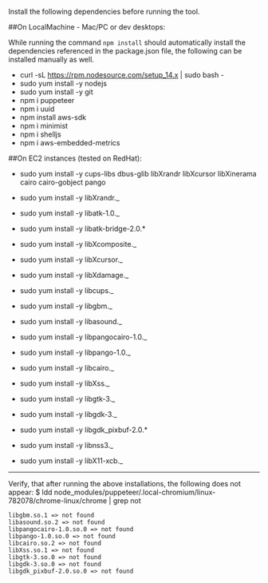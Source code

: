 Install the following dependencies before running the tool.

##On LocalMachine - Mac/PC or dev desktops:

While running the command `npm install` should automatically install the dependencies referenced in the package.json file, the following can be installed manually as well. 
- curl -sL https://rpm.nodesource.com/setup_14.x | sudo bash -
- sudo yum install -y nodejs
- sudo yum install -y git
- npm i puppeteer
- npm i uuid
- npm install aws-sdk
- npm i minimist
- npm i shelljs
- npm i aws-embedded-metrics

##On EC2 instances (tested on RedHat):
- sudo yum install -y cups-libs dbus-glib libXrandr libXcursor libXinerama cairo cairo-gobject pango
- sudo yum install -y libXrandr._
- sudo yum install -y libatk-1.0._
- sudo yum install -y libatk-bridge-2.0.\*

- sudo yum install -y libXcomposite._
- sudo yum install -y libXcursor._
- sudo yum install -y libXdamage._
- sudo yum install -y libcups._

- sudo yum install -y libgbm._
- sudo yum install -y libasound._
- sudo yum install -y libpangocairo-1.0._
- sudo yum install -y libpango-1.0._
- sudo yum install -y libcairo._
- sudo yum install -y libXss._
- sudo yum install -y libgtk-3._
- sudo yum install -y libgdk-3._
- sudo yum install -y libgdk_pixbuf-2.0.\*

- sudo yum install -y libnss3._
- sudo yum install -y libX11-xcb._


---

Verify, that after running the above installations, the following does not appear:
\$ ldd node_modules/puppeteer/.local-chromium/linux-782078/chrome-linux/chrome | grep not

    libgbm.so.1 => not found
    libasound.so.2 => not found
    libpangocairo-1.0.so.0 => not found
    libpango-1.0.so.0 => not found
    libcairo.so.2 => not found
    libXss.so.1 => not found
    libgtk-3.so.0 => not found
    libgdk-3.so.0 => not found
    libgdk_pixbuf-2.0.so.0 => not found
